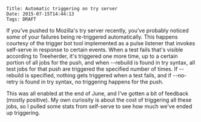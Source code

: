    Title: Automatic triggering on try server
    Date: 2015-07-15T14:44:13
    Tags: DRAFT

If you've pushed to Mozilla's try server recently, you've probably noticed
some of your failures being re-triggered automatically. This happens courtesy
of the trigger bot tool implemented as a pulse listener that invokes self-serve
in response to certain events. When a test fails that's visible according to
Treeherder, it's triggered one more time, up to a certain portion of all jobs
for the push, and when --rebuild is found in try syntax, all test jobs for that
push are triggered the specified number of times. If --rebuild is specified,
nothing gets triggered when a test fails, and if --no-retry is found in try
syntax, no triggering happens for the push.

This was all enabled at the end of June, and I've gotten a bit of feedback
(mostly positive). My own curiosity is about the cost of triggering all these
jobs, so I pulled some stats from self-serve to see how much we've ended up
triggering.

<!-- more -->
